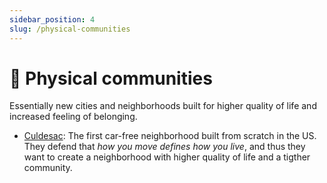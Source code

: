 ```yaml
---
sidebar_position: 4
slug: /physical-communities
---
```


# 🏡 Physical communities

Essentially new cities and neighborhoods built for higher quality of life and increased feeling of belonging.

- [Culdesac](https://culdesac.com): The first car-free neighborhood built from scratch in the US. They defend that *how you move defines how you live*, and thus they want to create a neighborhood with higher quality of life and a tigther community.
